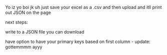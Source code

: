 Yo iz yo boi
jk 
uh just save your excel as a .csv and then upload and itll print out JSON on the page

next steps:

write to a JSON file you can download

have option to have your primary keys based on first column - update: gottemmmm ayyy
